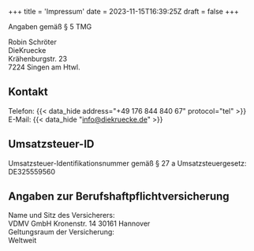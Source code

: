 +++
title = 'Impressum'
date = 2023-11-15T16:39:25Z
draft = false
+++

Angaben gemäß § 5 TMG

Robin Schröter  
DieKruecke  
Krähenburgstr. 23  
7224 Singen am Htwl.  

## Kontakt
Telefon: {{< data_hide address="+49 176 844 840 67" protocol="tel" >}}  
E-Mail: {{< data_hide "info@diekruecke.de" >}}  

## Umsatzsteuer-ID
Umsatzsteuer-Identifikationsnummer gemäß § 27 a Umsatzsteuergesetz: DE325559560

## Angaben zur Berufshaftpflichtversicherung
Name und Sitz des Versicherers:  
VDMV GmbH Kronenstr. 14 30161 Hannover  
Geltungsraum der Versicherung:  
Weltweit
